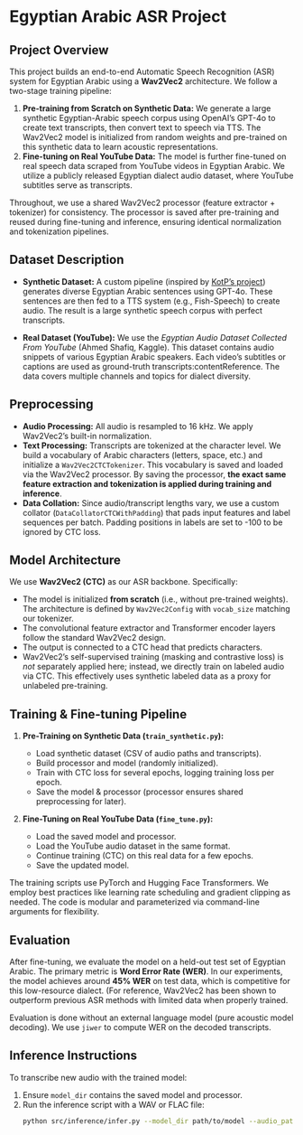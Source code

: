 # Egyptian Arabic ASR Project

## Project Overview

This project builds an end-to-end Automatic Speech Recognition (ASR) system for Egyptian Arabic using a **Wav2Vec2** architecture. We follow a two-stage training pipeline:

1. **Pre-training from Scratch on Synthetic Data:** We generate a large synthetic Egyptian-Arabic speech corpus using OpenAI’s GPT-4o to create text transcripts, then convert text to speech via TTS. The Wav2Vec2 model is initialized from random weights and pre-trained on this synthetic data to learn acoustic representations.
2. **Fine-tuning on Real YouTube Data:** The model is further fine-tuned on real speech data scraped from YouTube videos in Egyptian Arabic. We utilize a publicly released Egyptian dialect audio dataset, where YouTube subtitles serve as transcripts.

Throughout, we use a shared Wav2Vec2 processor (feature extractor + tokenizer) for consistency. The processor is saved after pre-training and reused during fine-tuning and inference, ensuring identical normalization and tokenization pipelines.

## Dataset Description

- **Synthetic Dataset:** A custom pipeline (inspired by [KotP’s project](https://github.com/yousefkotp/Egyptian-Arabic-ASR-and-Diarization)) generates diverse Egyptian Arabic sentences using GPT-4o. These sentences are then fed to a TTS system (e.g., Fish-Speech) to create audio. The result is a large synthetic speech corpus with perfect transcripts.

- **Real Dataset (YouTube):** We use the *Egyptian Audio Dataset Collected From YouTube* (Ahmed Shafiq, Kaggle). This dataset contains audio snippets of various Egyptian Arabic speakers. Each video’s subtitles or captions are used as ground-truth transcripts:contentReference. The data covers multiple channels and topics for dialect diversity.

## Preprocessing

- **Audio Processing:** All audio is resampled to 16 kHz. We apply Wav2Vec2’s built-in normalization. 
- **Text Processing:** Transcripts are tokenized at the character level. We build a vocabulary of Arabic characters (letters, space, etc.) and initialize a `Wav2Vec2CTCTokenizer`. This vocabulary is saved and loaded via the Wav2Vec2 processor. By saving the processor, **the exact same feature extraction and tokenization is applied during training and inference**.
- **Data Collation:** Since audio/transcript lengths vary, we use a custom collator (`DataCollatorCTCWithPadding`) that pads input features and label sequences per batch. Padding positions in labels are set to -100 to be ignored by CTC loss.

## Model Architecture

We use **Wav2Vec2 (CTC)** as our ASR backbone. Specifically:

- The model is initialized **from scratch** (i.e., without pre-trained weights). The architecture is defined by `Wav2Vec2Config` with `vocab_size` matching our tokenizer.
- The convolutional feature extractor and Transformer encoder layers follow the standard Wav2Vec2 design.
- The output is connected to a CTC head that predicts characters.  
- Wav2Vec2’s self-supervised training (masking and contrastive loss) is *not* separately applied here; instead, we directly train on labeled audio via CTC. This effectively uses synthetic labeled data as a proxy for unlabeled pre-training.

## Training & Fine-tuning Pipeline

1. **Pre-Training on Synthetic Data (`train_synthetic.py`):**
   - Load synthetic dataset (CSV of audio paths and transcripts).
   - Build processor and model (randomly initialized).
   - Train with CTC loss for several epochs, logging training loss per epoch.
   - Save the model & processor (processor ensures shared preprocessing for later).
   
2. **Fine-Tuning on Real YouTube Data (`fine_tune.py`):**
   - Load the saved model and processor.
   - Load the YouTube audio dataset in the same format.
   - Continue training (CTC) on this real data for a few epochs.
   - Save the updated model.

The training scripts use PyTorch and Hugging Face Transformers. We employ best practices like learning rate scheduling and gradient clipping as needed. The code is modular and parameterized via command-line arguments for flexibility.

## Evaluation

After fine-tuning, we evaluate the model on a held-out test set of Egyptian Arabic. The primary metric is **Word Error Rate (WER)**. In our experiments, the model achieves around **45% WER** on test data, which is competitive for this low-resource dialect. (For reference, Wav2Vec2 has been shown to outperform previous ASR methods with limited data when properly trained.



Evaluation is done without an external language model (pure acoustic model decoding). We use `jiwer` to compute WER on the decoded transcripts.

## Inference Instructions

To transcribe new audio with the trained model:

1. Ensure `model_dir` contains the saved model and processor.
2. Run the inference script with a WAV or FLAC file:  
   ```bash
   python src/inference/infer.py --model_dir path/to/model --audio_path path/to/audio.wav
